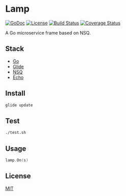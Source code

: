 # Lamp

[![GoDoc][I1]][L1] [![License][I2]][L2] [![Build Status][I3]][L3] [![Coverage Status][I4]][L4]

[I1]: http://img.shields.io/badge/go-documentation-blue.svg?style=flat-square
[L1]: http://godoc.org/github.com/yulefox/lamp
[I2]: http://img.shields.io/badge/license-MIT-blue.svg?style=flat-square
[L2]: LICENSE
[I3]: https://img.shields.io/travis/yulefox/lamp.svg?style=flat-square
[L3]: https://travis-ci.org/yulefox/lamp
[I4]: https://img.shields.io/codecov/c/github/yulefox/lamp.svg?style=flat-square
[L4]: https://codecov.io/gh/yulefox/lamp

A Go microservice frame based on NSQ.

## Stack

- [Go](https://golang.org)
- [Glide](https://glide.sh)
- [NSQ](http://nsq.io)
- [Echo](http://github.com/labstack/echo)

## Install

```sh
glide update
```

## Test

```sh
./test.sh
```

## Usage

```go
lamp.On(s)
```

## License

[MIT](LICENSE)
